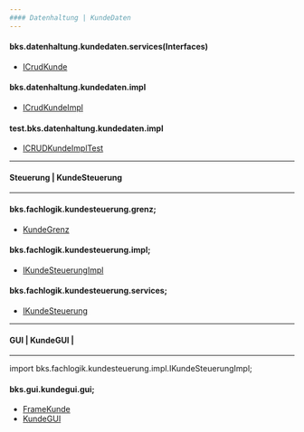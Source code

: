 ```yaml
---
#### Datenhaltung | KundeDaten
---
```

#### bks.datenhaltung.kundedaten.services(Interfaces)
- [ICrudKunde]

#### bks.datenhaltung.kundedaten.impl
- [ICrudKundeImpl]

#### test.bks.datenhaltung.kundedaten.impl
- [ICRUDKundeImplTest]
---
#### Steuerung | KundeSteuerung
---

#### bks.fachlogik.kundesteuerung.grenz;
- [KundeGrenz]
#### bks.fachlogik.kundesteuerung.impl;
- [IKundeSteuerungImpl]
#### bks.fachlogik.kundesteuerung.services;
- [IKundeSteuerung]
---
#### GUI | KundeGUI |
---
import bks.fachlogik.kundesteuerung.impl.IKundeSteuerungImpl;
#### bks.gui.kundegui.gui;
- [FrameKunde]
- [KundeGUI]

[ICRUDKundeImpl]: <https://github.com/ZeroPie/SWP/blob/master/trunk/KundeDaten/src/bks/datenhaltung/kundedaten/impl/ICRUDKundeImpl.java>

[ICrudKunde]:
<https://github.com/ZeroPie/SWP/blob/master/trunk/KundeDaten/src/bks/datenhaltung/kundedaten/services/ICRUDKunde.java>

[ICRUDKundeImplTest]:
<https://github.com/ZeroPie/SWP/blob/master/trunk/KundeDaten/test/bks/datenhaltung/kundedaten/impl/ICRUDKundeImplTest.java>

[KundeGrenz]: <https://github.com/ZeroPie/SWP/blob/master/trunk/KundeSteuerung/src/bks/fachlogik/kundesteuerung/grenz/KundeGrenz.java>

[ICRUDKundeImpl]:
<https://github.com/ZeroPie/SWP/blob/master/trunk/KundeSteuerung/src/bks/fachlogik/kundesteuerung/services/IKundeSteuerung.java>

[IKundeSteuerung]:
<https://github.com/ZeroPie/SWP/blob/master/trunk/KundeSteuerung/src/bks/fachlogik/kundesteuerung/services/IKundeSteuerung.java>

[IKundeSteuerungImpl]:
<https://github.com/ZeroPie/SWP/blob/master/trunk/KundeSteuerung/src/bks/fachlogik/kundesteuerung/impl/IUeberweisungSteuerungImpl.java>

[KundeGUI]:
<https://github.com/ZeroPie/SWP/blob/master/trunk/KundeGUI/src/bks/gui/kundegui/gui/ProfilBearbeitenFrame.java>

[FrameKunde]: <https://github.com/ZeroPie/SWP/blob/master/trunk/KundeGUI/src/bks/gui/kundegui/gui/FrameKunde.java>
